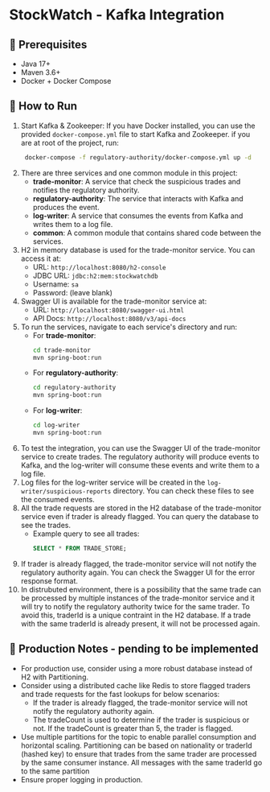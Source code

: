 # StockWatch - Kafka Integration

## 🔧 Prerequisites

- Java 17+
- Maven 3.6+
- Docker + Docker Compose

## 🚀 How to Run

1. Start Kafka & Zookeeper:
   If you have Docker installed, you can use the provided `docker-compose.yml` file to start Kafka and Zookeeper.
  if you are at root of the project, run:
   ```bash
    docker-compose -f regulatory-authority/docker-compose.yml up -d
    ```
2. There are three services and one common module in this project:
     - **trade-monitor**: A service that check the suspicious trades and notifies the regulatory authority.
     - **regulatory-authority**: The service that interacts with Kafka and produces the event.
     - **log-writer**: A service that consumes the events from Kafka and writes them to a log file.
     - **common**: A common module that contains shared code between the services.
3. H2 in memory database is used for the trade-monitor service. You can access it at:
   - URL: `http://localhost:8080/h2-console`
   - JDBC URL: `jdbc:h2:mem:stockwatchdb`
   - Username: `sa`
   - Password: (leave blank)
4. Swagger UI is available for the trade-monitor service at:
   - URL: `http://localhost:8080/swagger-ui.html`
   - API Docs: `http://localhost:8080/v3/api-docs`
5. To run the services, navigate to each service's directory and run:
   - For **trade-monitor**:
     ```bash
     cd trade-monitor
     mvn spring-boot:run
     ```
   - For **regulatory-authority**:
     ```bash
     cd regulatory-authority
     mvn spring-boot:run
     ```
   - For **log-writer**:
     ```bash
     cd log-writer
     mvn spring-boot:run
     ```
6. To test the integration, you can use the Swagger UI of the trade-monitor service to create trades. The regulatory authority will produce events to Kafka, and the log-writer will consume these events and write them to a log file.
7. Log files for the log-writer service will be created in the `log-writer/suspicious-reports` directory. You can check these files to see the consumed events.
8. All the trade requests are stored in the H2 database of the trade-monitor service even if trader is already flagged. You can query the database to see the trades. 
    - Example query to see all trades:
      ```sql
      SELECT * FROM TRADE_STORE;
      ```
9. If trader is already flagged, the trade-monitor service will not notify the regulatory authority again. You can check the Swagger UI for the error response format.
10. In distrubuted environment, there is a possibility that the same trade can be processed by multiple instances of the trade-monitor service and it will try to notify the regulatory authority twice for the same trader. To avoid this, traderId is a unique contraint in the H2 database. If a trade with the same traderId is already present, it will not be processed again.

## 🚀 Production Notes - pending to be implemented
- For production use, consider using a more robust database instead of H2 with Partitioning.
- Consider using a distributed cache like Redis to store flagged traders and trade requests for the fast lookups for below scenarios:
  - If the trader is already flagged, the trade-monitor service will not notify the regulatory authority again.
  - The tradeCount is used to determine if the trader is suspicious or not. If the tradeCount is greater than 5, the trader is flagged.
- Use multiple partitions for the topic to enable parallel consumption and horizontal scaling. Partitioning can be based on nationality or traderId (hashed key) to ensure that trades from the same trader are processed by the same consumer instance. All messages with the same traderId go to the same partition
- Ensure proper logging in production.